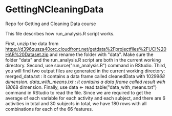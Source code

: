 # GettingNCleaningData
Repo for Getting and Cleaning Data course

This file describes how run_analysis.R script works.

First, unzip the data from https://d396qusza40orc.cloudfront.net/getdata%2Fprojectfiles%2FUCI%20HAR%20Dataset.zip and rename the folder with "data".
Make sure the folder "data" and the run_analysis.R script are both in the current working directory.
Second, use source("run_analysis.R") command in RStudio.
Third, you will find two output files are generated in the current working directory:
merged_data.txt : it contains a data frame called cleanedData with 10299*68 dimension.
data_with_means.txt : it contains a data frame called result with 180*68 dimension.
Finally, use data <- read.table("data_with_means.txt") command in RStudio to read the file. Since we are required to get the average of 
each variable for each activity and each subject, and there are 6 activities in total and 30 subjects in total, we have 180 rows with all combinations for each of the 66 features.
